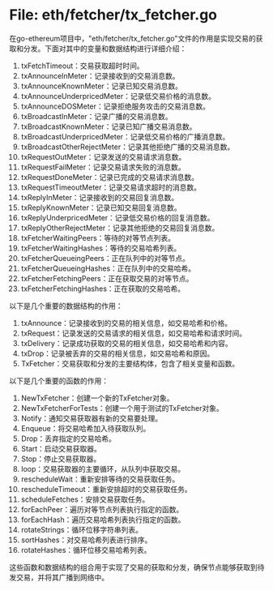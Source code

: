 # File: eth/fetcher/tx_fetcher.go

在go-ethereum项目中，"eth/fetcher/tx_fetcher.go"文件的作用是实现交易的获取和分发。下面对其中的变量和数据结构进行详细介绍：

1. txFetchTimeout：交易获取超时时间。
2. txAnnounceInMeter：记录接收到的交易消息数。
3. txAnnounceKnownMeter：记录已知交易消息数。
4. txAnnounceUnderpricedMeter：记录低交易价格的消息数。
5. txAnnounceDOSMeter：记录拒绝服务攻击的交易消息数。
6. txBroadcastInMeter：记录广播的交易消息数。
7. txBroadcastKnownMeter：记录已知广播交易消息数。
8. txBroadcastUnderpricedMeter：记录低交易价格的广播消息数。
9. txBroadcastOtherRejectMeter：记录其他拒绝广播的交易消息数。
10. txRequestOutMeter：记录发送的交易请求消息数。
11. txRequestFailMeter：记录交易请求失败的消息数。
12. txRequestDoneMeter：记录已完成的交易请求消息数。
13. txRequestTimeoutMeter：记录交易请求超时的消息数。
14. txReplyInMeter：记录接收到的交易回复消息数。
15. txReplyKnownMeter：记录已知交易回复消息数。
16. txReplyUnderpricedMeter：记录低交易价格的回复消息数。
17. txReplyOtherRejectMeter：记录其他拒绝的交易回复消息数。
18. txFetcherWaitingPeers：等待的对等节点列表。
19. txFetcherWaitingHashes：等待的交易哈希列表。
20. txFetcherQueueingPeers：正在队列中的对等节点。
21. txFetcherQueueingHashes：正在队列中的交易哈希。
22. txFetcherFetchingPeers：正在获取交易的对等节点。
23. txFetcherFetchingHashes：正在获取的交易哈希。

以下是几个重要的数据结构的作用：

1. txAnnounce：记录接收到的交易的相关信息，如交易哈希和价格。
2. txRequest：记录发送的交易请求的相关信息，如交易哈希和请求时间。
3. txDelivery：记录成功获取的交易的相关信息，如交易哈希和内容。
4. txDrop：记录被丢弃的交易的相关信息，如交易哈希和原因。
5. TxFetcher：交易获取和分发的主要结构体，包含了相关变量和函数。

以下是几个重要的函数的作用：

1. NewTxFetcher：创建一个新的TxFetcher对象。
2. NewTxFetcherForTests：创建一个用于测试的TxFetcher对象。
3. Notify：通知交易获取器有新的交易要处理。
4. Enqueue：将交易哈希加入待获取队列。
5. Drop：丢弃指定的交易哈希。
6. Start：启动交易获取器。
7. Stop：停止交易获取器。
8. loop：交易获取器的主要循环，从队列中获取交易。
9. rescheduleWait：重新安排等待的交易获取任务。
10. rescheduleTimeout：重新安排超时的交易获取任务。
11. scheduleFetches：安排交易获取任务。
12. forEachPeer：遍历对等节点列表执行指定的函数。
13. forEachHash：遍历交易哈希列表执行指定的函数。
14. rotateStrings：循环位移字符串列表。
15. sortHashes：对交易哈希列表进行排序。
16. rotateHashes：循环位移交易哈希列表。

这些函数和数据结构的组合用于实现了交易的获取和分发，确保节点能够获取到待发交易，并将其广播到网络中。

